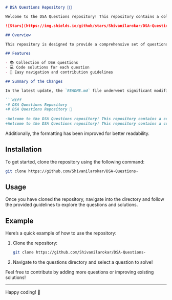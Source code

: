 ```markdown
# DSA Questions Repository 🤖🎉

Welcome to the DSA Questions repository! This repository contains a collection of data structure and algorithm questions designed to help you improve your coding skills and prepare for coding interviews.

![Stars](https://img.shields.io/github/stars/Shivanilarokar/DSA-Questions-?style=social) ![Forks](https://img.shields.io/github/forks/Shivanilarokar/DSA-Questions-?style=social) ![Issues](https://img.shields.io/github/issues/Shivanilarokar/DSA-Questions-)

## Overview

This repository is designed to provide a comprehensive set of questions and solutions that cover various data structures and algorithms. It serves as both a learning tool and a practice resource for aspiring developers.

## Features

- 📚 Collection of DSA questions
- 💻 Code solutions for each question
- 📝 Easy navigation and contribution guidelines

## Summary of the Changes

In the latest update, the `README.md` file underwent significant modifications to enhance clarity and presentation. Here are some of the key updates made in the README:

```diff
-# DSA Questions Repository
+# DSA Questions Repository 🤖
 
-Welcome to the DSA Questions repository! This repository contains a collection of data structure and algorithm questions to help you master coding interviews and improve your problem-solving skills.
+Welcome to the DSA Questions repository! This repository contains a collection of data structure and algorithm questions designed to help you improve your coding skills.
```

Additionally, the formatting has been improved for better readability.

## Installation

To get started, clone the repository using the following command:

```bash
git clone https://github.com/Shivanilarokar/DSA-Questions-
```

## Usage

Once you have cloned the repository, navigate into the directory and follow the provided guidelines to explore the questions and solutions.

## Example

Here’s a quick example of how to use the repository:

1. Clone the repository:
   ```bash
   git clone https://github.com/Shivanilarokar/DSA-Questions-
   ```
2. Navigate to the questions directory and select a question to solve!

Feel free to contribute by adding more questions or improving existing solutions!

---

Happy coding! 🚀
```